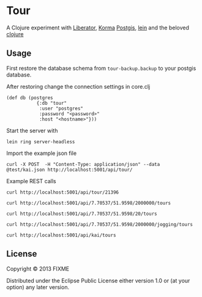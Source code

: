 # Tour

A Clojure experiment with [Liberator](http://clojure-liberator.github.io/liberator/), [Korma](http://sqlkorma.com/) [Postgis](http://postgis.net/), [lein](http://leiningen.org/) and the beloved [clojure](http://clojure.org/)

## Usage

First restore the database schema from ```tour-backup.backup``` to your postgis database. 

After restoring change the connection settings in core.clj

```
(def db (postgres 
           {:db "tour"
            :user "postgres" 
            :password "<password>"
            :host "<hostname>"}))
```

Start the server with

```
lein ring server-headless
```

Import the example json file

```
curl -X POST  -H "Content-Type: application/json" --data @test/kai.json http://localhost:5001/api/tour/
```
Example REST calls

```
curl http://localhost:5001/api/tour/21396

curl http://localhost:5001/api/7.70537/51.9598/2000000/tours

curl http://localhost:5001/api/7.70537/51.9598/20/tours

curl http://localhost:5001/api/7.70537/51.9598/2000000/jogging/tours

curl http://localhost:5001/api/kai/tours

```

## License

Copyright © 2013 FIXME

Distributed under the Eclipse Public License either version 1.0 or (at
your option) any later version.
